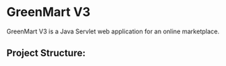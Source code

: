 # GreenMart V3

GreenMart V3 is a Java Servlet web application for an online marketplace.

## Project Structure:

